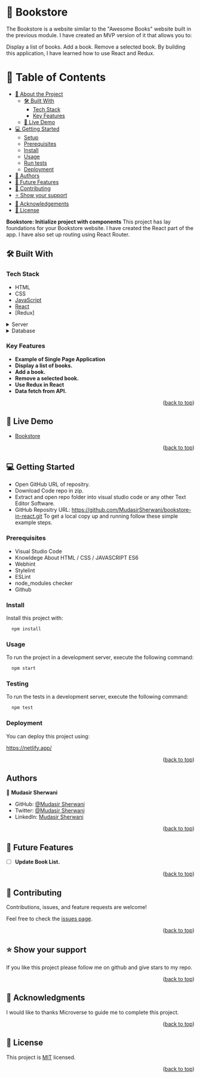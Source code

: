 <a name="readme-top"></a>
# 📖 Bookstore <a name="about-project"></a>

The Bookstore is a website similar to the "Awesome Books" website built in the previous module. I have created an MVP version of it that allows you to:

Display a list of books.
Add a book.
Remove a selected book.
By building this application, I have learned how to use React and Redux.

# 📗 Table of Contents

- [📖 About the Project](#about-project)
  - [🛠 Built With](#built-with)
    - [Tech Stack](#tech-stack)
    - [Key Features](#key-features)
  - [🚀 Live Demo](#live-demo)
- [💻 Getting Started](#getting-started)
  - [Setup](#setup)
  - [Prerequisites](#prerequisites)
  - [Install](#install)
  - [Usage](#usage)
  - [Run tests](#run-tests)
  - [Deployment](#triangular_flag_on_post-deployment)
- [👥 Authors](#authors)
- [🔭 Future Features](#future-features)
- [🤝 Contributing](#contributing)
- [⭐️ Show your support](#support)
- [🙏 Acknowledgements](#acknowledgements)
- [📝 License](#license)


**Bookstore: Initialize project with components** This project has lay foundations for your Bookstore website. I have created the React part of the app. I have also set up routing using React Router.

## 🛠 Built With <a name="built-with"></a>

### Tech Stack <a name="tech-stack"></a>
- HTML
- CSS
- [JavaScript](https://developer.mozilla.org/en-US/docs/Web/JavaScript)
- [React](https://github.com/microverseinc/curriculum-javascript/blob/main/todo-list/lessons/webpack_v1_1.md)
- [Redux]
<details>
  <summary>Server</summary>
  <ul>
    <li><a href="https://netlify.app/">Netlify</a></li>
  </ul>
</details>

<details>
<summary>Database</summary>
  <ul>
    <li><a> API </a></li>
  </ul>
</details>

### Key Features <a name="key-features"></a>

- **Example of Single Page Application**
- **Display a list of books.**
- **Add a book.**
- **Remove a selected book.**
- **Use Redux in React**
- **Data fetch from API.**

<p align="right">(<a href="#readme-top">back to top</a>)</p>


## 🚀 Live Demo <a name="live-demo"></a>

- [Bookstore](https://yourdeployedapplicationlink.com)


<p align="right">(<a href="#readme-top">back to top</a>)</p>


## 💻 Getting Started <a name="getting-started"></a>

- Open GitHub URL of repositry.
- Download Code repo in zip.
- Extract and open repo folder into visual studio code or any other Text Editor Software.
- GitHub Repositry URL: https://github.com/MudasirSherwani/bookstore-in-react.git
  To get a local copy up and running follow these simple example steps.


### Prerequisites
- Visual Studio Code
- Knowldege About HTML / CSS / JAVASCRIPT ES6
- Webhint
- Stylelint
- ESLint
- node_modules checker
- Github


### Install

Install this project with:

```sh
  npm install
```


### Usage

To run the project in a development server, execute the following command:

```sh
  npm start
```

### Testing

To run the tests in a development server, execute the following command:

```sh
  npm test
```

### Deployment

You can deploy this project using:

https://netlify.app/

<p align="right">(<a href="#readme-top">back to top</a>)</p>


## Authors

👤 **Mudasir Sherwani**

- GitHub: [@Mudasir Sherwani](https://github.com/MudasirSherwani)
- Twitter: [@Mudasir Sherwani](https://twitter.com/mudasirsherwani)
- LinkedIn: [Mudasir Sherwani](https://linkedin.com/in/mudasir-ashraf-071321a4)

<p align="right">(<a href="#readme-top">back to top</a>)</p>


## 🔭 Future Features <a name="future-features"></a>


- [ ] **Update Book List.**


<p align="right">(<a href="#readme-top">back to top</a>)</p>

## 🤝 Contributing <a name="contributing"></a>

Contributions, issues, and feature requests are welcome!

Feel free to check the [issues page](https://github.com/MudasirSherwani/bookstore-in-react/issues).

<p align="right">(<a href="#readme-top">back to top</a>)</p>


## ⭐️ Show your support <a name="support"></a>

If you like this project please follow me on github and give stars to my repo.

<p align="right">(<a href="#readme-top">back to top</a>)</p>


## 🙏 Acknowledgments <a name="acknowledgements"></a>


I would like to thanks Microverse to guide me to complete this project.

<p align="right">(<a href="#readme-top">back to top</a>)</p>


## 📝 License <a name="license"></a>

This project is [MIT](https://github.com/MudasirSherwani/bookstore-in-react/blob/Development/LICENSE.md) licensed.
 

<p align="right">(<a href="#readme-top">back to top</a>)</p>
